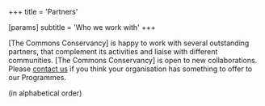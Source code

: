 +++
title = 'Partners'

[params]
    subtitle = 'Who we work with'
+++

[The Commons Conservancy] is happy to work with several outstanding partners, that complement its activities and liaise with different communities. [The Commons Conservancy] is open to new collaborations. Please [contact us](/contact) if you think your organisation has something to offer to our Programmes.

(in alphabetical order)
